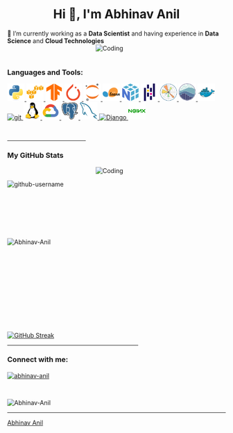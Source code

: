 <h1 align="center">Hi 👋, I'm Abhinav Anil</h1>

<!-- <p align="left"> <a href="https://twitter.com/" target="blank"><img src="https://img.shields.io/twitter/follow/?logo=twitter&style=for-the-badge" alt="" /></a> </p> -->

🌱 I’m currently working as a **Data Scientist** and having experience in **Data Science** and **Cloud Technologies**  
<img align="right" alt="Coding" width="300" src="https://i.pinimg.com/originals/81/17/8b/81178b47a8598f0c81c4799f2cdd4057.gif">

<br>
<h3 align="left">Languages and Tools:</h3>
<p align="left">
  <a href="https://www.python.org" target="_blank" rel="noreferrer"> 
    <img src="https://raw.githubusercontent.com/devicons/devicon/master/icons/python/python-original.svg" alt="python" width="40" height="40"/> 
  </a>
  <a href="https://aws.amazon.com/" target="_blank" rel="noreferrer">
    <img src="https://raw.githubusercontent.com/devicons/devicon/master/icons/amazonwebservices/amazonwebservices-original.svg" alt="AWS" width="40" height="40"/> 
  </a>
  <a href="https://www.tensorflow.org/" target="_blank" rel="noreferrer"> 
    <img src="https://raw.githubusercontent.com/devicons/devicon/master/icons/tensorflow/tensorflow-original.svg" alt="tensorflow" width="40" height="40"/> 
  </a>
  <a href="https://pytorch.org/" target="_blank" rel="noreferrer"> 
    <img src="https://raw.githubusercontent.com/devicons/devicon/master/icons/pytorch/pytorch-original.svg" alt="pytorch" width="40" height="40"/> 
  </a>
  <a href="https://jupyter.org/" target="_blank" rel="noreferrer"> 
    <img src="https://raw.githubusercontent.com/devicons/devicon/master/icons/jupyter/jupyter-original.svg" alt="jupyter" width="40" height="40"/> 
  </a>
  <a href="https://scikit-learn.org/" target="_blank" rel="noreferrer"> 
    <img src="https://raw.githubusercontent.com/devicons/devicon/master/icons/scikitlearn/scikitlearn-original.svg" alt="scikit-learn" width="40" height="40"/> 
  </a>
  <a href="https://numpy.org/" target="_blank" rel="noreferrer"> 
    <img src="https://raw.githubusercontent.com/devicons/devicon/master/icons/numpy/numpy-original.svg" alt="numpy" width="40" height="40"/> 
  </a>
  <a href="https://pandas.pydata.org/" target="_blank" rel="noreferrer"> 
    <img src="https://raw.githubusercontent.com/devicons/devicon/master/icons/pandas/pandas-original.svg" alt="pandas" width="40" height="40"/> 
  </a>
  <a href="https://matplotlib.org/" target="_blank" rel="noreferrer"> 
    <img src="https://raw.githubusercontent.com/devicons/devicon/master/icons/matplotlib/matplotlib-original.svg" alt="matplotlib" width="40" height="40"/> 
  </a>
  <a href="https://seaborn.pydata.org/" target="_blank" rel="noreferrer"> 
    <img src="https://raw.githubusercontent.com/devicons/devicon/master/icons/seaborn/seaborn-original.svg" alt="seaborn" width="40" height="40"/> 
  </a>
  <a href="https://www.docker.com/" target="_blank" rel="noreferrer"> 
    <img src="https://raw.githubusercontent.com/devicons/devicon/master/icons/docker/docker-original.svg" alt="docker" width="40" height="40"/> 
  </a>
  <a href="https://git-scm.com/" target="_blank" rel="noreferrer"> 
    <img src="https://www.vectorlogo.zone/logos/git-scm/git-scm-icon.svg" alt="git" width="40" height="40"/> 
  </a>
  <a href="https://www.linux.org/" target="_blank" rel="noreferrer"> 
    <img src="https://raw.githubusercontent.com/devicons/devicon/master/icons/linux/linux-original.svg" alt="linux" width="40" height="40"/> 
  </a>
  <a href="https://cloud.google.com/" target="_blank" rel="noreferrer">
    <img src="https://raw.githubusercontent.com/devicons/devicon/master/icons/googlecloud/googlecloud-original.svg" alt="GCP" width="40" height="40"/> 
  </a>
  <a href="https://www.postgresql.org/" target="_blank" rel="noreferrer"> 
    <img src="https://raw.githubusercontent.com/devicons/devicon/master/icons/postgresql/postgresql-original.svg" alt="postgresql" width="40" height="40"/>
  </a>
  <a href="https://www.mysql.com/" target="_blank" rel="noreferrer"> 
    <img src="https://raw.githubusercontent.com/devicons/devicon/master/icons/mysql/mysql-original.svg" alt="mysql" width="40" height="40"/>
  </a>
  <a href="https://www.djangoproject.com/" target="_blank">
    <img src="https://cdn.worldvectorlogo.com/logos/django.svg" alt="Django" width="40" height="40"/>
 </a>
 <a href="https://www.nginx.com/" target="_blank">
    <img src="https://raw.githubusercontent.com/devicons/devicon/master/icons/nginx/nginx-original.svg" alt="NGINX" width="40" height="40"/>
</a>
</p>
<br>

<hr width="36%" >

<h3>My GitHub Stats</h3>
<img align="right" alt="Coding" width="300" src="https://cdn.dribbble.com/users/1277312/screenshots/14733298/media/39b1045e593737587dd60e42c8422d1f.gif" >
<br>

<p><img align="left" src="https://github-readme-stats.vercel.app/api/top-langs?username=Abhinav-Anil&show_icons=true&theme=dark&locale=en&layout=compact" alt="github-username" /></p>

<br><br><br><br><br><br><br>
<p>&nbsp;<img align="left" src="https://github-readme-stats.vercel.app/api?username=Abhinav-Anil&show_icons=true&theme=dark&locale=en" alt="Abhinav-Anil" /></p>
<br><br><br><br><br><br><br><br><br><br>


<!-- <p><img align="left" src="https://github-readme-streak-stats.herokuapp.com/?user=Abhinav-Anil&theme=dark" alt="Abhinav-Anil" /></p><br><br><br><br><br><br><br><br><br><br> -->
<a href="https://git.io/streak-stats"><img src="https://github-readme-streak-stats.herokuapp.com?user=Abhinav-Anil&theme=burnt-neon&hide_border=true&border_radius=12.1&locale=hi" alt="GitHub Streak" /></a>
<hr width="60%" >

<h3 align="left">Connect with me:</h3>
<p align="left">
  <a href="https://linkedin.com/in/abhinav-anil" target="blank">
    <img align="center" src="https://raw.githubusercontent.com/rahuldkjain/github-profile-readme-generator/master/src/images/icons/Social/linked-in-alt.svg" alt="abhinav-anil" height="30" width="40" />
  </a>
  <!-- <a href="https://stackoverflow.com/users/your-stackoverflow-id" target="blank">
    <img align="center" src="https://raw.githubusercontent.com/rahuldkjain/github-profile-readme-generator/master/src/images/icons/Social/stack-overflow.svg" alt="your-stackoverflow-id" height="30" width="40" />
  </a> -->
  <!-- <a href="https://kaggle.com/your-kaggle-username" target="blank">
    <img align="center" src="https://raw.githubusercontent.com/rahuldkjain/github-profile-readme-generator/master/src/images/icons/Social/kaggle.svg" alt="your-kaggle-username" height="30" width="40" />
  </a> -->
</p>
<br>
<p align="left"> <img src="https://komarev.com/ghpvc/?username=Abhinav-Anil&label=Profile%20views&color=0e75b6&style=flat" alt="Abhinav-Anil" /> </p>

------

[Abhinav Anil](https://github.com/Abhinav-Anil)
